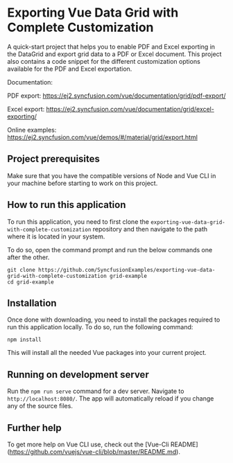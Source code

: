 # Exporting Vue Data Grid with Complete Customization

A quick-start project that helps you to enable PDF and Excel exporting in the DataGrid and export grid data to a PDF or Excel document. This project also contains a code snippet for the different customization options available for the PDF and Excel exportation. 

Documentation:

PDF export: https://ej2.syncfusion.com/vue/documentation/grid/pdf-export/

Excel export: https://ej2.syncfusion.com/vue/documentation/grid/excel-exporting/

Online examples: 
https://ej2.syncfusion.com/vue/demos/#/material/grid/export.html

## Project prerequisites

Make sure that you have the compatible versions of Node and Vue CLI in your machine before 
starting to work on this project.

## How to run this application

To run this application, you need to first clone the `exporting-vue-data-grid-with-complete-customization` repository and then navigate to the path where it is located in your system.

To do so, open the command prompt and run the below commands one after the other.

```
git clone https://github.com/SyncfusionExamples/exporting-vue-data-grid-with-complete-customization grid-example
cd grid-example
```

## Installation

Once done with downloading, you need to install the packages required to run this application locally. To do so, run the following command:

```
npm install
```

This will install all the needed Vue packages into your current project.

## Running on development server

Run the `npm run serve` command for a dev server. Navigate to `http://localhost:8080/`. The app will automatically reload if you change any of the source files.

## Further help

To get more help on Vue CLI use, check out the [Vue-Cli README] (https://github.com/vuejs/vue-cli/blob/master/README.md).
